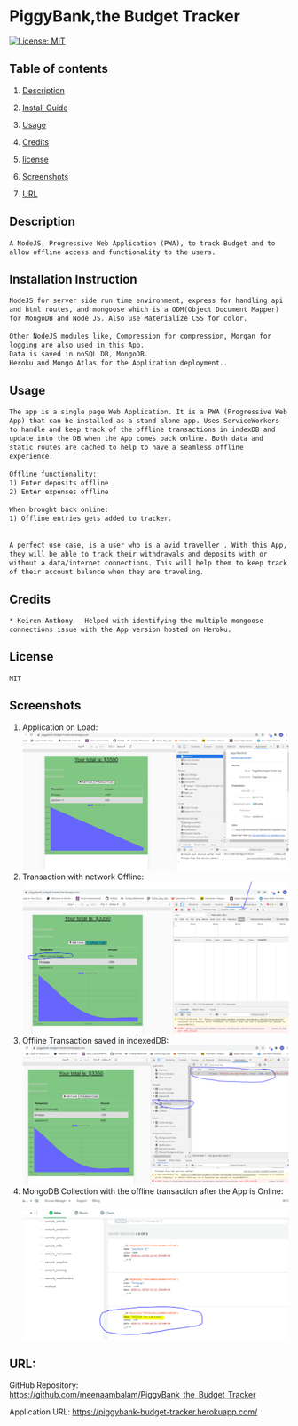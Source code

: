 
# PiggyBank,the Budget Tracker
[![License: MIT](https://img.shields.io/badge/License-MIT-yellow.svg)](https://opensource.org/licenses/MIT) 

## Table of contents

1. [Description](#description)

2. [Install Guide](#install)

3. [Usage](#usage)

4. [Credits](#credits)

5. [license](#license)

6. [Screenshots](#screenshots)

7. [URL](#urls)
        
<div id="description"/>
        
## Description
```
A NodeJS, Progressive Web Application (PWA), to track Budget and to allow offline access and functionality to the users.
```
        
<div id="install"/>
        
## Installation Instruction
```
NodeJS for server side run time environment, express for handling api and html routes, and mongoose which is a ODM(Object Document Mapper) for MongoDB and Node JS. Also use Materialize CSS for color.

Other NodeJS modules like, Compression for compression, Morgan for logging are also used in this App.
Data is saved in noSQL DB, MongoDB.
Heroku and Mongo Atlas for the Application deployment..
```
        
<div id="usage"/>
        
## Usage
```
The app is a single page Web Application. It is a PWA (Progressive Web App) that can be installed as a stand alone app. Uses ServiceWorkers to handle and keep track of the offline transactions in indexDB and update into the DB when the App comes back online. Both data and static routes are cached to help to have a seamless offline experience. 

Offline functionality:
1) Enter deposits offline
2) Enter expenses offline

When brought back online:
1) Offline entries gets added to tracker.


A perfect use case, is a user who is a avid traveller . With this App, they will be able to track their withdrawals and deposits with or without a data/internet connections. This will help them to keep track of their account balance when they are traveling.
```
        
<div id="credits"/>
        
## Credits
```
* Keiren Anthony - Helped with identifying the multiple mongoose connections issue with the App version hosted on Heroku.
```
        
<div id="license"/>
        
## License
```
MIT
```
        
<div id="screenshots"/>
        
## Screenshots

1) Application on Load:
![Screen #1](/public/Assets/Screenshots/Screenshot_on_Load.PNG)
2) Transaction with network Offline:
![Screen #2](/public/Assets/Screenshots/Screenshot_Offline_Transaction_pic1.PNG)
3) Offline Transaction saved in indexedDB:
![Screen #3](/public/Assets/Screenshots/Screenshot_Offline_Transaction_pic2.PNG)
4) MongoDB Collection with the offline transaction after the App is Online:
![Screen #4](/public/Assets/Screenshots/Screenshot_MongoDB_BudgetDB.PNG)

        
<div id="urls"/>
        
## URL:

GitHub Repository: https://github.com/meenaambalam/PiggyBank_the_Budget_Tracker

Application URL: https://piggybank-budget-tracker.herokuapp.com/